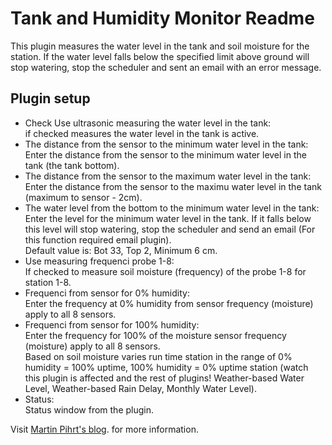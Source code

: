 Tank and Humidity Monitor Readme
====

This plugin measures the water level in the tank and soil moisture for the station. If the water level falls below the specified limit above ground will stop watering, stop the scheduler and sent an email with an error message.  


Plugin setup
-----------
* Check Use ultrasonic measuring the water level in the tank:    
  if checked measures the water level in the tank is active.  
* The distance from the sensor to the minimum water level in the tank:  
  Enter the distance from the sensor to the minimum water level in the tank (the tank bottom).  
* The distance from the sensor to the maximum water level in the tank:  
  Enter the distance from the sensor to the maximu water level in the tank (maximum to sensor - 2cm).  
* The water level from the bottom to the minimum water level in the tank:  
  Enter the level for the minimum water level in the tank. If it falls below this level will stop watering, stop the scheduler and send an email (For this function required email plugin).  
Default value is: Bot 33, Top 2, Minimum 6 cm.  
* Use measuring frequenci probe 1-8:  
  If checked to measure soil moisture (frequency) of the probe 1-8 for station 1-8.  
* Frequenci from sensor for 0% humidity:  
  Enter the frequency at 0% humidity from sensor frequency (moisture) apply to all 8 sensors.  
* Frequenci from sensor for 100% humidity:  
  Enter the frequency for 100% of the moisture sensor frequency (moisture) apply to all 8 sensors.  
Based on soil moisture varies run time station in the range of 0% humidity = 100% uptime, 100% humidity = 0% uptime station (watch this plugin is affected and the rest of plugins! Weather-based Water Level, Weather-based Rain Delay, Monthly Water Level).  
* Status:  
  Status window from the plugin.  

Visit [Martin Pihrt's blog](http://pihrt.com/elektronika/339-moje-raspberry-pi-plugin-ospy-vlhkost-pudy-a-mozstvi-vody-v-tankua). for more information.
